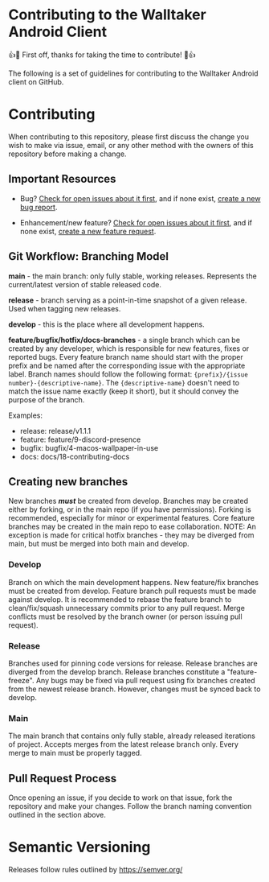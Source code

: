 # Contributing to the Walltaker Android Client

:+1::tada: First off, thanks for taking the time to contribute! :tada::+1:

The following is a set of guidelines for contributing to the Walltaker Android client on GitHub. 

# Contributing

When contributing to this repository, please first discuss the change you wish to make via issue, email, or any other method with the owners of this repository before making a change. 

## Important Resources

- Bug? [Check for open issues about it first](https://github.com/PawCorp/walltaker-android-client/issues?q=is%3Aissue+label%3Abug+is%3Aopen), and if none exist, [create a new bug report](https://github.com/PawCorp/walltaker-android-client/issues/new?assignees=&labels=bug&template=bug_report.md&title=%5BBug%5D+).

- Enhancement/new feature? [Check for open issues about it first](https://github.com/PawCorp/walltaker-android-client/issues?q=is%3Aissue+is%3Aopen+label%3Aenhancement+), and if none exist, [create a new feature request](https://github.com/PawCorp/walltaker-android-client/issues/new?assignees=&labels=enhancement&template=feature_request.md&title=%5BEnhancement%5D+).

## Git Workflow: Branching Model

**main** - the main branch: only fully stable, working releases. Represents the current/latest version of stable released code.

**release** - branch serving as a point-in-time snapshot of a given release. Used when tagging new releases.

**develop** - this is the place where all development happens.

**feature/bugfix/hotfix/docs-branches** - a single branch which can be created by any developer, which is responsible for new features, fixes or reported bugs. Every feature branch name should start with the proper prefix and be named after the corresponding issue with the appropriate label. Branch names should follow the following format: `{prefix}/{issue number}-{descriptive-name}`. The `{descriptive-name}` doesn't need to match the issue name exactly (keep it short), but it should convey the purpose of the branch.

Examples:

- release: release/v1.1.1
- feature: feature/9-discord-presence
- bugfix: bugfix/4-macos-wallpaper-in-use
- docs: docs/18-contributing-docs

## Creating new branches

New branches ***must*** be created from develop. Branches may be created either by forking, or in the main repo (if you have permissions). Forking is recommended, especially for minor or experimental features. Core feature branches may be created in the main repo to ease collaboration. NOTE: An exception is made for critical hotfix branches - they may be diverged from main, but must be merged into both main and develop.

### Develop

Branch on which the main development happens. New feature/fix branches must be created from develop. Feature branch pull requests must be made against develop. It is recommended to rebase the feature branch to clean/fix/squash unnecessary commits prior to any pull request. Merge conflicts must be resolved by the branch owner (or person issuing pull request).

### Release

Branches used for pinning code versions for release. Release branches are diverged from the develop branch. Release branches constitute a "feature-freeze". Any bugs may be fixed via pull request using fix branches created from the newest release branch. However, changes must be synced back to develop.

### Main

The main branch that contains only fully stable, already released iterations of project. Accepts merges from the latest release branch only. Every merge to main must be properly tagged.


## Pull Request Process

Once opening an issue, if you decide to work on that issue, fork the repository and make your changes. Follow the branch naming convention outlined in the section above. 

# Semantic Versioning

Releases follow rules outlined by https://semver.org/
